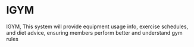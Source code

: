 # IGYM
IGYM, This system will provide equipment usage info, exercise schedules, and diet advice, ensuring members perform better and understand gym rules
